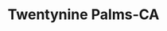 ---
title: Twentynine Palms-CA
slug: twentynine-palms-ca
f_state:
- cms/state/california.md
f_locations:
- cms/payday-loan/adobe-check-cashing-1006.md
- cms/payday-loan/adobe-check-cashing-1007.md
- cms/payday-loan/advance-til-payday-3454.md
- cms/payday-loan/aeon-communications-3578.md
- cms/payday-loan/cash-in-advance-7656.md
- cms/payday-loan/check-express-11339.md
- cms/payday-loan/check-into-cash-12696.md
- cms/payday-loan/easy-money-16574.md
- cms/payday-loan/mr-check-casher-22109.md
- cms/payday-loan/san-bernardino-county-26205.md
updated-on: '2024-05-30T13:41:28.615Z'
created-on: '2024-05-30T13:41:28.615Z'
published-on: '2024-05-30T13:54:32.469Z'
f_city: Twentynine Palms
layout: '[city].html'
tags: city
---